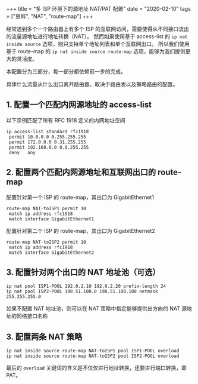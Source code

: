 +++
title = "多 ISP 环境下的源地址 NAT/PAT 配置"
date = "2020-02-10"
tags = ["思科", "NAT", "route-map"]
+++

经常遇到多个一个路由器上有多个 ISP 的互联网访问，需要使得从不同接口流出的流量源地址进行地址转换（NAT）。
然而如果使用基于 access-list 的 `ip nat inside source` 选项，则只支持单个地址列表和单个互联网出口。
所以我们使用基于 route-map 的 `ip nat inside source route-map` 选项，能够为我们提供更大的灵活度。

本配置分为三部分，每一部分都依赖前一步的完成。

具体什么流量从什么出口离开路由器，取决于路由表以及策略路由的配置。

## 1. 配置一个匹配内网源地址的 access-list

以下示例匹配了所有 RFC 1918 定义的内网地址空间

```console
ip access-list standard rfc1918
 permit 10.0.0.0 0.255.255.255
 permit 172.0.0.0 0.31.255.255
 permit 192.168.0.0 0.0.255.255
 deny   any
```

## 2. 配置两个匹配内网源地址和互联网出口的 route-map

配置针对第一个 ISP 的 route-map，其出口为 GigabitEthernet1

```console
route-map NAT-toISP1 permit 10
 match ip address rfc1918
 match interface GigabitEthernet1
```

配置针对第二个 ISP 的 route-map，其出口为 GigabitEthernet2

```console
route-map NAT-toISP2 permit 10
 match ip address rfc1918
 match interface GigabitEthernet2
```

## 3. 配置针对两个出口的 NAT 地址池（可选）

```console
ip nat pool ISP1-POOL 192.0.2.10 192.0.2.20 prefix-length 24
ip nat pool ISP2-POOL 198.51.100.0 198.51.100.100 netmask 255.255.255.0
```

如果不配置 NAT 地址池，则可以在 NAT 策略中指定能够提供出方向的 NAT 源地址的网络接口名称

## 3. 配置两条 NAT 策略

```console
ip nat inside source route-map NAT-toISP1 pool ISP1-POOL overload
ip nat inside source route-map NAT-toISP2 pool ISP2-POOL overload
```

最后的 `overload` 关键词的含义是不仅仅进行地址转换，还要进行端口转换，即 PAT。